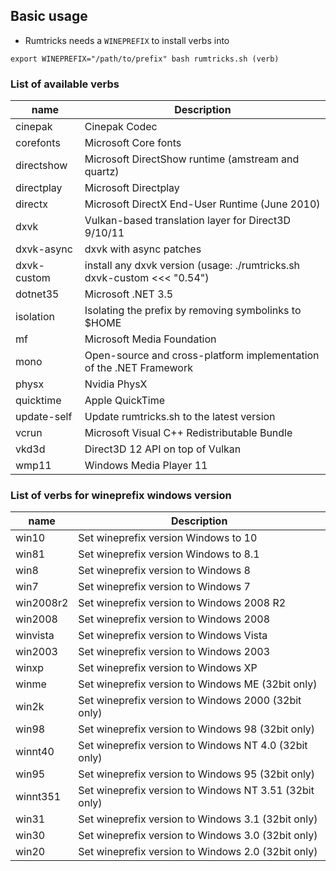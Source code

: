 ## Basic usage

- Rumtricks needs a `WINEPREFIX` to install verbs into

`export WINEPREFIX="/path/to/prefix" bash rumtricks.sh (verb)`


### List of available verbs

name | Description
--- | ---
cinepak | Cinepak Codec
corefonts | Microsoft Core fonts
directshow | Microsoft DirectShow runtime (amstream and quartz)
directplay | Microsoft Directplay
directx | Microsoft DirectX End-User Runtime (June 2010)
dxvk | Vulkan-based translation layer for Direct3D 9/10/11
dxvk-async | dxvk with async patches
dxvk-custom | install any dxvk version (usage: ./rumtricks.sh dxvk-custom <<< "0.54")
dotnet35| Microsoft .NET 3.5
isolation | Isolating the prefix by removing symbolinks to $HOME
mf | Microsoft Media Foundation
mono | Open-source and cross-platform implementation of the .NET Framework
physx | Nvidia PhysX
quicktime | Apple QuickTime
update-self | Update rumtricks.sh to the latest version
vcrun | Microsoft Visual C++ Redistributable Bundle
vkd3d | Direct3D 12 API on top of Vulkan
wmp11 | Windows Media Player 11

### List of verbs for wineprefix windows version

name | Description
--- | ---
win10 | Set wineprefix version Windows to 10
win81 | Set wineprefix version Windows to 8.1
win8 | Set wineprefix version to Windows 8
win7 | Set wineprefix version to Windows 7
win2008r2 | Set wineprefix version to Windows 2008 R2
win2008 | Set wineprefix version to Windows 2008
winvista | Set wineprefix version to Windows Vista
win2003 | Set wineprefix version to Windows 2003
winxp | Set wineprefix version to Windows XP
winme | Set wineprefix version to Windows ME (32bit only)
win2k | Set wineprefix version to Windows 2000 (32bit only)
win98 | Set wineprefix version to Windows 98 (32bit only)
winnt40 | Set wineprefix version to Windows NT 4.0 (32bit only)
win95 | Set wineprefix version to Windows 95 (32bit only)
winnt351 | Set wineprefix version to Windows NT 3.51 (32bit only)
win31 | Set wineprefix version to Windows 3.1 (32bit only)
win30 | Set wineprefix version to Windows 3.0 (32bit only)
win20 | Set wineprefix version to Windows 2.0 (32bit only)
